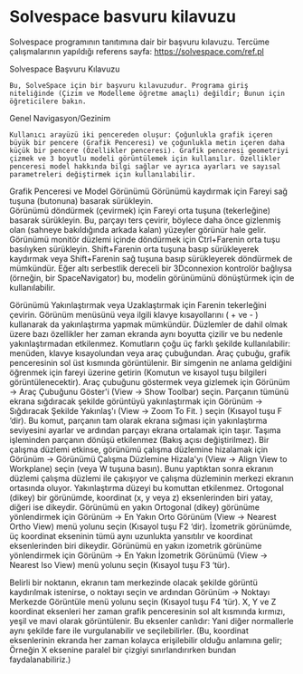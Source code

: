 # Solvespace basvuru kilavuzu
Solvespace programının tanıtımına dair bir başvuru kılavuzu. 
Tercüme çalışmalarının yapıldığı referens sayfa: https://solvespace.com/ref.pl

Solvespace Başvuru Kılavuzu

	Bu, SolveSpace için bir başvuru kılavuzudur. Programa giriş niteliğinde (Çizim ve Modelleme öğretme amaçlı) değildir; Bunun için öğreticilere bakın.

Genel Navigasyon/Gezinim

	Kullanıcı arayüzü iki pencereden oluşur: Çoğunlukla grafik içeren büyük bir pencere (Grafik Penceresi) ve çoğunlukla metin içeren daha küçük bir pencere (Özellikler penceresi). Grafik penceresi geometriyi çizmek ve 3 boyutlu modeli görüntülemek için kullanılır. Özellikler penceresi model hakkında bilgi sağlar ve ayrıca ayarları ve sayısal parametreleri değiştirmek için kullanılabilir. 

Grafik Penceresi ve Model Görünümü
Görünümü kaydırmak için Fareyi sağ tuşuna (butonuna) basarak sürükleyin.  
Görünümü döndürmek (çevirmek) için Fareyi orta tuşuna (tekerleğine) basarak sürükleyin. Bu, parçayı ters çevirir, böylece daha önce gizlenmiş olan (sahneye bakıldığında arkada kalan) yüzeyler görünür hale gelir. 
Görünümü monitör düzlemi içinde döndürmek için Ctrl+Farenin orta tuşu basılıyken sürükleyin. 
Shift+Farenin orta tuşuna basıp sürükleyerek kaydırmak veya Shift+Farenin sağ tuşuna basıp sürükleyerek döndürmek de mümkündür. Eğer altı serbestlik dereceli bir 3Dconnexion kontrolör bağlıysa (örneğin, bir SpaceNavigator) bu, modelin görünümünü dönüştürmek için de kullanılabilir. 

Görünümü Yakınlaştırmak veya Uzaklaştırmak için Farenin tekerleğini çevirin. Görünüm menüsünü veya ilgili klavye kısayollarını ( +  ve  - ) kullanarak da yakınlaştırma yapmak mümkündür. Düzlemler de dahil olmak üzere bazı özellikler her zaman ekranda aynı boyutta çizilir ve bu nedenle yakınlaştırmadan etkilenmez. 
Komutların çoğu üç farklı şekilde kullanılabilir: menüden, klavye kısayolundan veya araç çubuğundan. Araç çubuğu, grafik penceresinin sol üst kısmında görüntülenir. Bir simgenin ne anlama geldiğini öğrenmek için fareyi üzerine getirin (Komutun ve kısayol tuşu bilgileri görüntülenecektir). Araç çubuğunu göstermek veya gizlemek için Görünüm → Araç Çubuğunu Göster'i (View → Show Toolbar) seçin. 
Parçanın tümünü ekrana sığdıracak şekilde görüntüyü yakınlaştırmak için Görünüm → Sığdıracak Şekilde Yakınlaş'ı (View → Zoom To Fit. ) seçin (Kısayol tuşu  F  ‘dir). Bu komut, parçanın tam olarak ekrana sığması için yakınlaştırma seviyesini ayarlar ve ardından parçayı ekrana ortalamak için taşır. Taşıma işleminden parçanın dönüşü etkilenmez (Bakış açısı değiştirilmez).
Bir çalışma düzlemi etkinse, görünümü çalışma düzlemine hizalamak için Görünüm → Görünümü Çalışma Düzlemine Hizala'yı (View → Align View to Workplane) seçin (veya  W  tuşuna basın). Bunu yaptıktan sonra ekranın düzlemi çalışma düzlemi ile çakışıyor ve çalışma düzleminin merkezi ekranın ortasında oluyor. Yakınlaştırma düzeyi bu komuttan etkilenmez.
Ortogonal (dikey) bir görünümde, koordinat (x, y veya z) eksenlerinden biri yatay, diğeri ise dikeydir. Görünümü en yakın Ortogonal (dikey) görünüme yönlendirmek için Görünüm → En Yakın Orto Görünüm (View → Nearest Ortho View) menü yolunu seçin (Kısayol tuşu  F2 ‘dir).   İzometrik görünümde, üç koordinat ekseninin tümü aynı uzunlukta yansıtılır ve koordinat eksenlerinden biri dikeydir. Görünümü en yakın izometrik görünüme yönlendirmek için Görünüm → En Yakın İzometrik Görünümü  (View → Nearest Iso View) menü yolunu seçin (Kısayol tuşu  F3 ‘tür). 

Belirli bir noktanın, ekranın tam merkezinde olacak şekilde görüntü kaydırılmak istenirse, o noktayı seçin ve ardından Görünüm → Noktayı Merkezde Görüntüle  menü yolunu seçin (Kısayol tuşu  F4 ‘tür). 
X, Y ve Z koordinat eksenleri her zaman grafik penceresinin sol alt kısmında kırmızı, yeşil ve mavi olarak görüntülenir. Bu eksenler canlıdır: Yani diğer normallerle aynı şekilde fare ile vurgulanabilir ve seçilebilirler. (Bu, koordinat eksenlerinin ekranda her zaman kolayca erişilebilir olduğu anlamına gelir; Örneğin X eksenine paralel bir çizgiyi sınırlandırırken bundan faydalanabiliriz.) 

